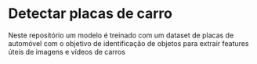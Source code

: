 # Detectar placas de carro
Neste repositório um modelo é treinado com um dataset de placas de automóvel com o objetivo de identificação de objetos para extrair features úteis de imagens e vídeos de carros
